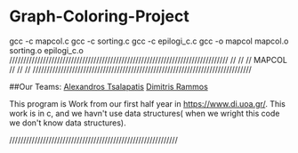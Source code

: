 # Graph-Coloring-Project
gcc -c mapcol.c
gcc -c sorting.c
gcc -c epilogi_c.c
gcc -o mapcol mapcol.o sorting.o epilogi_c.o
//////////////////////////////////////////////////////////////////////////////
//                                                                          //
//                              MAPCOL                                      //
//                                                                          //
//////////////////////////////////////////////////////////////////////////////

##Our Teams:
[Alexandros Tsalapatis](https://github.com/Alex-techlab-dotcom)
[Dimitris Rammos](https://github.com/DimitrisRammos)


This program is Work from our first half year in https://www.di.uoa.gr/.
This work is in c, and we havn't use data structures( when we wright this code we don't know data structures).



////////////////////////////////////////////////////////////
